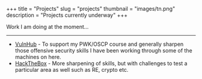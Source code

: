 +++
title = "Projects"
slug = "projects"
thumbnail = "images/tn.png"
description = "Projects currently underway"
+++

Work I am doing at the moment...

---------------------------

* [VulnHub](https://www.vulnhub.com/) - To support my PWK/OSCP course and generally sharpen those offensive security skills I have been working through some of the machines on here.
* [HackTheBox](https://www.hackthebox.eu/) - More sharpening of skills, but with challenges to test a particular area as well such as RE, crypto etc.
